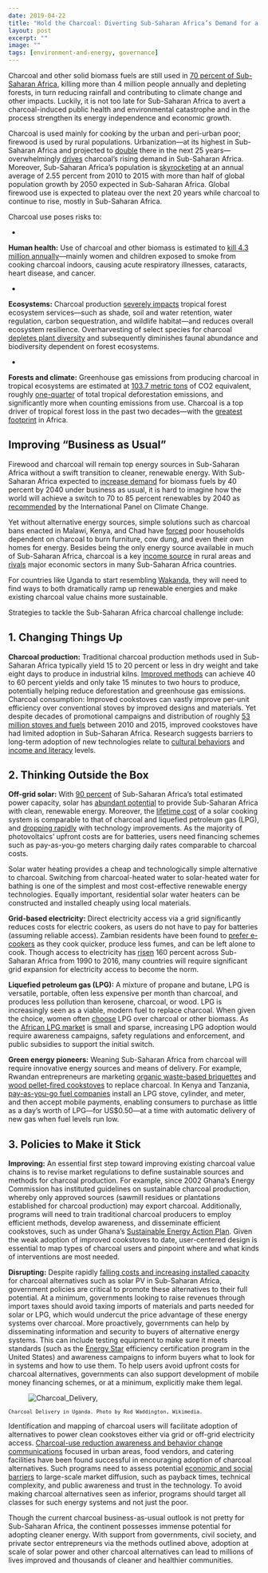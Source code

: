 ```yaml
---
date: 2019-04-22
title: "Hold the Charcoal: Diverting Sub-Saharan Africa’s Demand for a Destructive Energy Source"
layout: post
excerpt: ""
image: ""
tags: [environment-and-energy, governance]
---
```

<p>Charcoal and other solid biomass fuels are still used in <a href="https://www.iea.org/PUBLICATIONS/FREEPUBLICATIONS/PUBLICATION/WEO2014_AFRICAENERGYOUTLOOK.PDF">70 percent of Sub-Saharan Africa</a>, killing more than 4 million people annually and depleting forests, in turn reducing rainfall and contributing to climate change and other impacts. Luckily, it is not too late for Sub-Saharan Africa to avert a charcoal-induced public health and environmental catastrophe and in the process strengthen its energy independence and economic growth.</p><p>Charcoal is used mainly for cooking by the urban and peri-urban poor; firewood is used by rural populations. Urbanization—at its highest in Sub-Saharan Africa and projected to <a href="https://csis-prod.s3.amazonaws.com/s3fs-public/publication/180411_Saghir_UrbanizationAfrica_Web.pdf?o02HMOfqh99KtXG6ObTacIKKmRvk0Owd">double</a> there in the next 25 years—overwhelmingly <a href="https://ec.europa.eu/jrc/sites/jrcsh/files/reqno_jrc67752_final%2520report%2520.pdf">drives</a> charcoal’s rising demand in Sub-Saharan Africa. Moreover, Sub-Saharan Africa’s population is <a href="http://www.un.org/en/sections/issues-depth/population/">skyrocketing</a> at an annual average of 2.55 percent from 2010 to 2015 with more than half of global population growth by 2050 expected in Sub-Saharan Africa. Global firewood use is expected to plateau over the next 20 years while charcoal to continue to rise, mostly in Sub-Saharan Africa.</p><p>Charcoal use poses risks to:</p><ul><li></li></ul><p><strong>Human health:</strong> Use of charcoal and other biomass is estimated to <a href="https://www.afro.who.int/sites/default/files/2017-06/9789241565233_eng.pdf">kill 4.3 million annually</a>—mainly women and children exposed to smoke from cooking charcoal indoors, causing acute respiratory illnesses, cataracts, heart disease, and cancer.</p><ul><li></li></ul><p><strong>Ecosystems:</strong> Charcoal production <a href="https://www.researchgate.net/profile/Emmanuel_Chidumayo/publication/257434434_The_environmental_impacts_of_charcoal_production_in_tropical_ecosystems_of_the_world_A_synthesis/links/5a8ff59ea6fdccecff00c3b2/The-environmental-impacts-of-charcoal-production-in-tropical-ecosystems-of-the-world-A-synthesis.pdf?origin=publication_detail">severely impacts</a> tropical forest ecosystem services—such as shade, soil and water retention, water regulation, carbon sequestration, and wildlife habitat—and reduces overall ecosystem resilience. Overharvesting of select species for charcoal <a href="https://www.omicsonline.org/open-access/survey-of-charcoal-production-and-its-impact-on-plant-diversity-and-conservation-challenges-in-abeshige-district-gurage-zone-ethio-2332-2543-1000221.pdf">depletes plant diversity</a> and subsequently diminishes faunal abundance and biodiversity dependent on forest ecosystems.</p><ul><li></li></ul><p><strong>Forests and climate:</strong> Greenhouse gas emissions from producing charcoal in tropical ecosystems are estimated at <a href="https://www.sciencedirect.com/science/article/pii/S0973082612000476">103.7 metric tons</a> of CO2 equivalent, roughly <a href="http://science.sciencemag.org/content/358/6360/230">one-quarter</a> of total tropical deforestation emissions, and significantly more when counting emissions from use. Charcoal is a top driver of tropical forest loss in the past two decades—with the <a href="https://blog.globalforestwatch.org/data/2017-was-the-second-worst-year-on-record-for-tropical-tree-cover-loss">greatest footprint</a> in Africa.</p><h2 id="improving-business-as-usual-">Improving “Business as Usual”</h2><p>Firewood and charcoal will remain top energy sources in Sub-Saharan Africa without a swift transition to cleaner, renewable energy. With Sub-Saharan Africa expected to <a href="chrome-extension://oemmndcbldboiebfnladdacbdfmadadm/https:/www.res4africa.org/wp-content/uploads/2017/04/G7_2017.04.07-Cozzi.pdf">increase demand</a> for biomass fuels by 40 percent by 2040 under business as usual, it is hard to imagine how the world will achieve a switch to 70 to 85 percent renewables by 2040 as <a href="https://www.ipcc.ch/sr15/chapter/summary-for-policy-makers/">recommended</a> by the International Panel on Climate Change.</p><p>Yet without alternative energy sources, simple solutions such as charcoal bans enacted in Malawi, Kenya, and Chad have <a href="http://news.bbc.co.uk/2/hi/africa/7853250.stm">forced</a> poor households dependent on charcoal to burn furniture, cow dung, and even their own homes for energy. Besides being the only energy source available in much of Sub-Saharan Africa, charcoal is a key <a href="https://www.researchgate.net/publication/257434437_Charcoal_livelihoods_and_poverty_reduction_Evidence_from_sub-Saharan_Africa">income source</a> in rural areas and <a href="https://www.sciencedirect.com/science/article/pii/S0973082613000021">rivals</a> major economic sectors in many Sub-Saharan Africa countries.</p><p>For countries like Uganda to start resembling <a href="https://medium.com/@songo.didiza/africas-rising-smart-green-economy-our-wakanda-story-ad6648d669ca">Wakanda</a>, they will need to find ways to both dramatically ramp up renewable energies and make existing charcoal value chains more sustainable.</p><p>Strategies to tackle the Sub-Saharan Africa charcoal challenge include:</p><h2 id="1-changing-things-up">1. Changing Things Up</h2><p><strong>Charcoal production:</strong> Traditional charcoal production methods used in Sub-Saharan Africa typically yield 15 to 20 percent or less in dry weight and take eight days to produce in industrial kilns. <a href="https://pubs.acs.org/doi/pdfplus/10.1021/ef9501859">Improved methods</a> can achieve 40 to 60 percent yields and only take 15 minutes to two hours to produce, potentially helping reduce deforestation and greenhouse gas emissions. Charcoal consumption: Improved cookstoves can vastly improve per-unit efficiency over conventional stoves by improved designs and materials. Yet despite decades of promotional campaigns and distribution of roughly <a href="http://cleancookingalliance.org/about/news/12-06-2016-report-more-than-53-million-clean-and-or-efficient-cookstoves-and-fuels-distributed-from-2010-2015.html">53 million stoves and fuels</a> between 2010 and 2015, improved cookstoves have had limited adoption in Sub-Saharan Africa. Research suggests barriers to long-term adoption of new technologies relate to <a href="https://www.sciencedirect.com/science/article/pii/S2214629617304383">cultural behaviors</a> and <a href="https://www.researchgate.net/publication/317919300_Improved_cookstoves_in_Africa_Explaining_adoption_patterns">income and literacy</a> levels.</p><h2 id="2-thinking-outside-the-box">2. Thinking Outside the Box</h2><p><strong>Off-grid solar:</strong> With <a href="https://www.mckinsey.com/\~/media/McKinsey/dotcom/client_service/EPNG/PDFs/Brighter_Africa-The_growth_potential_of_the_sub-Saharan_electricity_sector.ashx">90 percent</a> of Sub-Saharan Africa’s total estimated power capacity, solar has <a href="https://wedocs.unep.org/bitstream/handle/20.500.11822/20476/Atlas_Africa_Energy_Resources.pdf">abundant potential</a> to provide Sub-Saharan Africa with clean, renewable energy. Moreover, the <a href="https://assets.publishing.service.gov.uk/media/57a08975ed915d3cfd00025a/Solar_Electric_Cooking_Synthesis_Report.pdf">lifetime cost</a> of a solar cooking system is comparable to that of charcoal and liquefied petroleum gas (LPG), and <a href="https://www.irena.org/DocumentDownloads/Publications/IRENA_Solar_PV_Costs_Africa_2016.pdf">dropping rapidly</a> with technology improvements. As the majority of photovoltaics’ upfront costs are for batteries, users need financing schemes such as pay-as-you-go meters charging daily rates comparable to charcoal costs.</p><p>Solar water heating provides a cheap and technologically simple alternative to charcoal. Switching from charcoal-heated water to solar-heated water for bathing is one of the simplest and most cost-effective renewable energy technologies. Equally important, residential solar water heaters can be constructed and installed cheaply using local materials.</p><p><strong>Grid-based electricity:</strong> Direct electricity access via a grid significantly reduces costs for electric cookers, as users do not have to pay for batteries (assuming reliable access). Zambian residents have been found to <a href="https://www.sei.org/publications/transforming-household-energy-practices-among-charcoal-users-in-lusaka-zambia-a-user-centred-approach/">prefer e-cookers</a> as they cook quicker, produce less fumes, and can be left alone to cook. Though access to electricity has <a href="https://data.worldbank.org/indicator/EG.ELC.ACCS.ZS?locations=ZG">risen</a> 160 percent across Sub-Saharan Africa from 1990 to 2016, many countries will require significant grid expansion for electricity access to become the norm.</p><p><strong>Liquefied petroleum gas (LPG):</strong> A mixture of propane and butane, LPG is versatile, portable, often less expensive per month than charcoal, and produces less pollution than kerosene, charcoal, or wood. LPG is increasingly seen as a viable, modern fuel to replace charcoal. When given the choice, women often <a href="https://www.energia.org/cm2/wp-content/uploads/2014/10/2014-cooking-with-lp-gas-women-report.pdf">choose</a> LPG over charcoal or other biomass. As the <a href="https://play.google.com/books/reader?id=WYdnDwAAQBAJ&amp;hl=en&amp;pg=GBS.PR13">African LPG market</a> is small and sparse, increasing LPG adoption would require awareness campaigns, safety regulations and enforcement, and public subsidies to support the initial switch.</p><p><strong>Green energy pioneers:</strong> Weaning Sub-Saharan Africa from charcoal will require innovative energy sources and means of delivery. For example, Rwandan entrepreneurs are marketing <a href="https://www.risingafrica.org/success-stories/rwandan-entrepreneur-killing-two-birds-with-one-briquette/">organic waste-based briquettes</a> and <a href="https://www.nytimes.com/2018/12/06/business/rwanda-charcoal-pellet-stoves-.html">wood pellet-fired cookstoves</a> to replace charcoal. In Kenya and Tanzania, <a href="https://stepsproject.wordpress.com/2017/09/22/pay-as-you-go-payg-models-for-cooking-fuels-innovation-for-the-poorest-consumers/">pay-as-you-go fuel companies</a> install an LPG stove, cylinder, and meter, and then accept mobile payments, enabling consumers to purchase as little as a day’s worth of LPG—for US$0.50—at a time with automatic delivery of new gas when fuel levels run low.</p><h2 id="3-policies-to-make-it-stick">3. Policies to Make it Stick</h2><p><strong>Improving:</strong> An essential first step toward improving existing charcoal value chains is to revise market regulations to define sustainable sources and methods for charcoal production. For example, since 2002 Ghana’s Energy Commission has instituted guidelines on sustainable charcoal production, whereby only approved sources (sawmill residues or plantations established for charcoal production) may export charcoal. Additionally, programs will need to train traditional charcoal producers to employ efficient methods, develop awareness, and disseminate efficient cookstoves, such as under Ghana’s <a href="http://energycom.gov.gh/files/SE4ALL-GHANA%20ACTION%20PLAN.pdf">Sustainable Energy Action Plan</a>. Given the weak adoption of improved cookstoves to date, user-centered design is essential to map types of charcoal users and pinpoint where and what kinds of interventions are most needed.</p><p><strong>Disrupting:</strong> Despite rapidly <a href="https://www.irena.org/DocumentDownloads/Publications/IRENA_Solar_PV_Costs_Africa_2016.pdf">falling costs and increasing installed capacity</a> for charcoal alternatives such as solar PV in Sub-Saharan Africa, government policies are critical to promote these alternatives to their full potential. At a minimum, governments looking to raise revenues through import taxes should avoid taxing imports of materials and parts needed for solar or LPG, which would undercut the price advantage of these energy systems over charcoal. More proactively, governments can help by disseminating information and security to buyers of alternative energy systems. This can include testing equipment to make sure it meets standards (such as the <a href="https://www.energystar.gov/about">Energy Star</a> efficiency certification program in the United States) and awareness campaigns to inform buyers what to look for in systems and how to use them. To help users avoid upfront costs for charcoal alternatives, governments can also support development of mobile money financing schemes, or at a minimum, explicitly make them legal.</p><figure class="kg-card kg-image-card"><img src="https://pubs.ghost.io/uploads/Charcoal_Delivery,_Uganda_(15679086937).jpg" class="kg-image" alt="Charcoal_Delivery," loading="lazy"></figure><p><code><code>Charcoal Delivery in Uganda. Photo by Rod Waddington, Wikimedia.</code></code></p><p>Identification and mapping of charcoal users will facilitate adoption of alternatives to power clean cookstoves either via grid or off-grid electricity access. <a href="https://www.sciencedirect.com/science/article/pii/S1364032111002826?via%3Dihub">Charcoal-use reduction awareness and behavior change communications</a> focused in urban areas, food vendors, and catering facilities have been found successful in encouraging adoption of charcoal alternatives. Such programs need to assess potential <a href="https://www.sciencedirect.com/science/article/pii/S096014811630550X">economic and social barriers</a> to large-scale market diffusion, such as payback times, technical complexity, and public awareness and trust in the technology. To avoid making charcoal alternatives seen as inferior, programs should target all classes for such energy systems and not just the poor.</p><p>Though the current charcoal business-as-usual outlook is not pretty for Sub-Saharan Africa, the continent possesses immense potential for adopting cleaner energy. With support from governments, civil society, and private sector entrepreneurs via the methods outlined above, adoption at scale of solar power and other charcoal alternatives can lead to millions of lives improved and thousands of cleaner and healthier communities.</p>
  